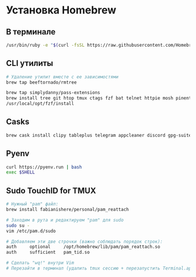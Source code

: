 # Установка Homebrew

## В терминале

```bash
/usr/bin/ruby -e "$(curl -fsSL https://raw.githubusercontent.com/Homebrew/install/master/install)"
```

## CLI утилиты

```bash
# Удаление утилит вместе с ее зависимостями
brew tap beeftornado/rmtree

brew tap simplydanny/pass-extensions
brew install tree git htop tmux ctags fzf bat telnet httpie mosh pinentry-mac gnupg vim nmap
/usr/local/opt/fzf/install
```

## Casks

```bash
brew cask install clipy tableplus telegram appcleaner discord gpg-suite docker skype microsoft-remote-desktop macvim whatsapp drawio anydesk protonvpn
```

## Pyenv

```bash
curl https://pyenv.run | bash
exec $SHELL
```

## Sudo TouchID for TMUX

```bash
# Нужный "pam" файл:
brew install fabianishere/personal/pam_reattach

# Заходим в рута и редактируем "pam" для sudo
sudo su -
vim /etc/pam.d/sudo

# Добавляем эти две строчки (важно соблюдать порядок строк):
auth     optional     /opt/homebrew/lib/pam/pam_reattach.so
auth     sufficient   pam_tid.so

# Сделать "wq!" внутри Vim
# Перезайти в терминал (удалить tmux сессию + перезапустить Terminal.app)
```
